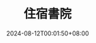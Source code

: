 ---
weight: 51
title: "住宿書院"
description: ""
icon: "article"
date: "2024-08-12T00:01:50+08:00"
lastmod: "2024-08-12T00:01:50+08:00"
draft: true
toc: true
---